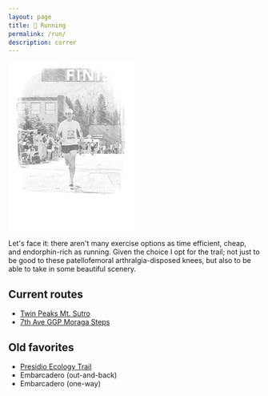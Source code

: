 ```yaml
---
layout: page
title: 👟 Running
permalink: /run/
description: correr
---
```

<img src="/assets/og/tahoe.half.bw.png" width="50%" height="50%">

Let's face it: there aren't many exercise options as time efficient, cheap, and endorphin-rich as running. Given the choice I opt for the trail; not just to be good to these patellofemoral arthralgia-disposed knees, but also to be able to take in some beautiful scenery.

## Current routes
- [Twin Peaks Mt. Sutro](/twin-peaks-mt-sutro/)
- [7th Ave GGP Moraga Steps](/ggp-moraga-steps/)

## Old favorites
- [Presidio Ecology Trail](/presidio/)
- Embarcadero (out-and-back)
- Embarcadero (one-way)